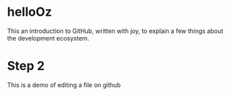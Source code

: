 # helloOz
This an introduction to GitHub, written with joy, to explain a few things about the development ecosystem.

# Step 2
This is a demo of editing a file on github
